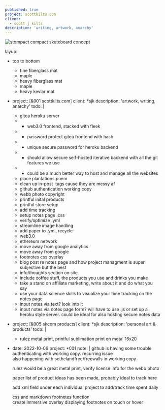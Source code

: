 ```yaml
---
published: true
project: scottkilts.com
client:
  - scott j kilts
description: 'writing, artwork, anarchy'
---
```

![stompact compact skateboard concept]({{site.baseurl}}/media/stompact-working.GIF)   
   
 layup:
  - top to bottom
    - fine fiberglass mat
    - maple
    - heavy fiberglass mat
    - maple
    - heavy kevlar mat


  - project:      [&001 scottkilts.com]
    client:       *sjk
    description:  'artwork, writing, anarchy'
    todo: |
      - gitea heroku server  
      - - web3.0 frontend, stacked with fleek  
      - - password protect gitea frontend with hash  
      - - unique secure password for heroku backend  
      - - should allow secure self-hosted iterative backend with all the git features we use  
      - - could be a much better way to host and manage all the websites  
      - place plantations poem  
      - clean up in-post <img> tags cause they are messy af  
      - github authentication working copy  
      - webb photo copyright  
      - printful inital products  
      - printful store setup  
      - add time tracking  
      - setup notes page .css  
      - verify/optimize .yml  
      - streamline image handling  
      - add paper to .yml, recycle  
      - web3.0  
      - ethereum network  
      - move away from google analytics  
      - move away from google  
      - footnotes css overlay  
      - blog post re notes page and how project managment is super subjective but the best  
      - info/thoughts section on site  
      - include coffee stuff, the products you use and drinks you make  
      - take a stand on affiliate marketing, write about it and do what you say  
      - use your data science skills to visualize your time tracking on the notes page  
      - input notes via text? look into it  
      - input notes via notes page form? will have to use .js or set up a heroku style server. could be ideal for also hosting secure notes data   
      
  - project:      [&005 skcom products]
    client:       *sjk 
    description:  'personal art & products'
    todo: |
      - rulez metal print, printful sublimation print on metal 16x20      

  - date:     2022-10-06
    project:  *001
    note:     |
      github is having some trouble authenticating with working copy.  recurring issue  
      also happening with sethelandfree/freewalls in working copy  
        
      rulez would be a great metal print, verify license info for the webb photo  
        
      paper list of product ideas has been made, probably ideal to track here  
        
      add xml field under each individual project to add/track time spent daily   
        
      css and markdown footnotes function   
      create immersive overlay displaying footnotes on touch or hover 
      
